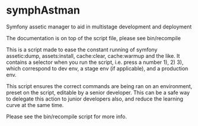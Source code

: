 symphAstman
===========

Symfony assetic manager to aid in multistage development and deployment

The documentation is on top of the script file, please see bin/recompile

This is a script made to ease the constant running of symfony assetic:dump,
assets:install, cache:clear, cache:warmup and the like.  It contains a selector
when you run the script, i.e. press a number 1), 2) 3), which correspond to dev
env, a stage env (if applicable), and a production env. 

This script ensures the correct commands are being ran on an environment,
preset on the script, editable by a senior developer.  This can be a safe way
to delegate this action to junior developers also, and reduce the learning
curve at the same time.

Please see the bin/recompile script for more info.
